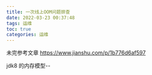 ```yaml
---
title: 一次线上OOM问题排查
date: 2022-03-23 00:37:48
tags: 运维
toc: true
categories: 运维
---
```

未完参考文章 https://www.jianshu.com/p/1b776d6af597
<!--more-->

 jdk8 的内存模型--